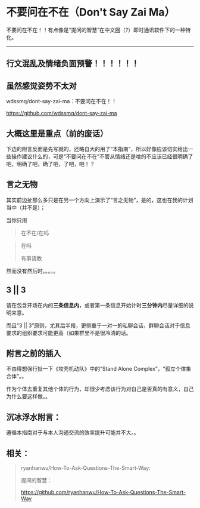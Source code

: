 # 不要问在不在（Don't Say Zai Ma）

不要问在不在！！有点像是“提问的智慧”在中文圈（?）即时通讯软件下的一种特化。

-----------------

## 行文混乱及情绪负面预警！！！！！！

## 虽然感觉姿势不太对

wdssmq/dont-say-zai-ma：不要问在不在！！

https://github.com/wdssmq/dont-say-zai-ma

## 大概这里是重点（前的废话）

下边的附言反而是先写就的，还略自大的用了“本指南”，所以好像应该切实给出一些操作建议什么的，可是“不要问在不在”不管从情绪还是啥的不应该已经很明确了吧，明确了吧，确了吧，了吧，吧！？

## 言之无物

其实前边扯那么多只是在另一个方向上演示了“言之无物”，是的，这也在我的计划当中（并不是）；

当你只用

> 在不在/在吗

> 在吗
>
> 有事请教

然而没有然后时。。。。。

## 3 || 3

请在包含开场在内的**三条信息内**，或者第一条信息开始计时**三分钟内**尽量详细的说明来意。

而且“3 || 3”原则，尤其后半段，更侧重于一对一的私聊会话，群聊会话对于信息要求的组织要求可能更高（如果群里不是很冷清的话。

## 附言之前的插入

不由得想强行扯一下《攻壳机动队》中的“Stand Alone Complex”，“孤立个体集合体”。。

作为个体去重复其他个体的行为，却很少考虑该行为对自己是否真的有意义，自己为什么要这样做。。

## **沉冰浮水**附言：

遵循本指南对于与本人沟通交流的效率提升可能并不大。。

## 相关：
> ryanhanwu/How-To-Ask-Questions-The-Smart-Way:
>
> 提问的智慧：
>
> https://github.com/ryanhanwu/How-To-Ask-Questions-The-Smart-Way